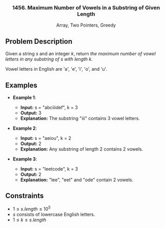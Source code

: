 <p align="center">

  <h3 align="center">1456. Maximum Number of Vowels in a Substring of Given Length</h3>

  <p align="center">
    Array, Two Pointers, Greedy
    <br>
  </p>
</p>

## Problem Description

Given a string $s$ and an integer $k$, return _the maximum number of vowel letters in any substring of $s$ with length $k$_.

Vowel letters in English are 'a', 'e', 'i', 'o', and 'u'.

## Examples

- **Example 1**:

  - **Input:** s = "abciiidef", k = 3
  - **Output:** 3
  - **Explanation:** The substring "iii" contains 3 vowel letters.

- **Example 2**:

  - **Input:** s = "aeiou", k = 2
  - **Output:** 2
  - **Explanation:** Any substring of length 2 contains 2 vowels.

- **Example 3**:

  - **Input:** s = "leetcode", k = 3
  - **Output:** 2
  - **Explanation:** "lee", "eet" and "ode" contain 2 vowels.

## Constraints

- $1 \leq s.length \leq 10^5$
- $s$ consists of lowercase English letters.
- $1 \leq k \leq s.length$

